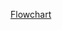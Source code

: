 [Flowchart](https://www.figma.com/board/FSRUNE7cuB7VaDIbrK9dhK/Untitled?node-id=0-1&t=6XQU8TOtolDeqdxg-1)